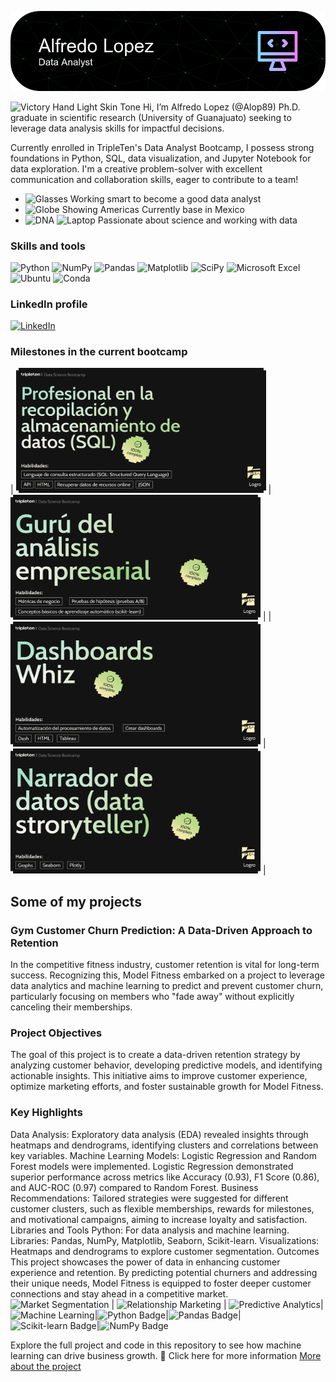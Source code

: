 ![Header](https://github.com/Alop89/Alop89/blob/main/github-header-image.png)

<img src="https://raw.githubusercontent.com/Tarikul-Islam-Anik/Animated-Fluent-Emojis/master/Emojis/Hand%20gestures/Victory%20Hand%20Light%20Skin%20Tone.png" alt="Victory Hand Light Skin Tone" width="25" height="25" /> Hi, I’m Alfredo Lopez (@Alop89)
Ph.D. graduate in scientific research (University of Guanajuato) seeking to leverage data analysis skills for impactful decisions.

Currently enrolled in TripleTen's Data Analyst Bootcamp, I possess strong foundations in Python, SQL, data visualization, and Jupyter Notebook for data exploration. 
I'm a creative problem-solver with excellent communication and collaboration skills, eager to contribute to a team!


* <img src="https://raw.githubusercontent.com/Tarikul-Islam-Anik/Animated-Fluent-Emojis/master/Emojis/Objects/Glasses.png" alt="Glasses" width="25" height="25" /> Working smart to become a good data analyst
* <img src="https://raw.githubusercontent.com/Tarikul-Islam-Anik/Animated-Fluent-Emojis/master/Emojis/Travel%20and%20places/Globe%20Showing%20Americas.png" alt="Globe Showing Americas" width="25" height="25" /> Currently base in Mexico
* <img src="https://raw.githubusercontent.com/Tarikul-Islam-Anik/Animated-Fluent-Emojis/master/Emojis/Objects/DNA.png" alt="DNA" width="25" height="25" /> <img src="https://raw.githubusercontent.com/Tarikul-Islam-Anik/Animated-Fluent-Emojis/master/Emojis/Objects/Laptop.png" alt="Laptop" width="25" height="25" /> Passionate about science and working with data

### Skills and tools
![Python](https://img.shields.io/badge/python-3670A0?style=for-the-badge&logo=python&logoColor=ffdd54)
![NumPy](https://img.shields.io/badge/numpy-%23013243.svg?style=for-the-badge&logo=numpy&logoColor=white)
![Pandas](https://img.shields.io/badge/pandas-%23150458.svg?style=for-the-badge&logo=pandas&logoColor=white)
![Matplotlib](https://img.shields.io/badge/Matplotlib-%23ffffff.svg?style=for-the-badge&logo=Matplotlib&logoColor=black)
![SciPy](https://img.shields.io/badge/SciPy-%230C55A5.svg?style=for-the-badge&logo=scipy&logoColor=%white)
![Microsoft Excel](https://img.shields.io/badge/Microsoft_Excel-217346?style=for-the-badge&logo=microsoft-excel&logoColor=white)
![Ubuntu](https://img.shields.io/badge/Ubuntu-E95420?style=for-the-badge&logo=ubuntu&logoColor=white)
![Conda](https://img.shields.io/badge/conda-342B029.svg?&style=for-the-badge&logo=anaconda&logoColor=white)

### LinkedIn profile
[![LinkedIn](https://img.shields.io/badge/linkedin-%230077B5.svg?style=for-the-badge&logo=linkedin&logoColor=white)](https://www.linkedin.com/in/jose-alfredo-lopez-castro/)


### Milestones in the current bootcamp


| <img src="https://github.com/Alop89/Alop89/blob/main/sql.png" width="400" height="200"/> | <img src="https://github.com/Alop89/Alop89/blob/main/guru.png" width="400" height="200"/> |
| <img src="https://github.com/Alop89/Alop89/blob/main/tableau.png" width="400" height="200"/> | <img src="https://github.com/Alop89/Alop89/blob/main/story_teller.png" width="400" height="200"/> |


## Some of my projects

### Gym Customer Churn Prediction: A Data-Driven Approach to Retention
In the competitive fitness industry, customer retention is vital for long-term success. Recognizing this, Model Fitness embarked on a project to leverage data analytics and machine learning to predict and prevent customer churn, particularly focusing on members who "fade away" without explicitly canceling their memberships.

### Project Objectives
The goal of this project is to create a data-driven retention strategy by analyzing customer behavior, developing predictive models, and identifying actionable insights. This initiative aims to improve customer experience, optimize marketing efforts, and foster sustainable growth for Model Fitness.

### Key Highlights
Data Analysis: Exploratory data analysis (EDA) revealed insights through heatmaps and dendrograms, identifying clusters and correlations between key variables.
Machine Learning Models:
Logistic Regression and Random Forest models were implemented.
Logistic Regression demonstrated superior performance across metrics like Accuracy (0.93), F1 Score (0.86), and AUC-ROC (0.97) compared to Random Forest.
Business Recommendations: Tailored strategies were suggested for different customer clusters, such as flexible memberships, rewards for milestones, and motivational campaigns, aiming to increase loyalty and satisfaction.
Libraries and Tools
Python: For data analysis and machine learning.
Libraries: Pandas, NumPy, Matplotlib, Seaborn, Scikit-learn.
Visualizations: Heatmaps and dendrograms to explore customer segmentation.
Outcomes
This project showcases the power of data in enhancing customer experience and retention. By predicting potential churners and addressing their unique needs, Model Fitness is equipped to foster deeper customer connections and stay ahead in a competitive market.
<img src="https://img.shields.io/badge/-Market%20Segmentation-000000?style=flat&logo=googleanalytics" alt="Market Segmentation" /> | <img src="https://img.shields.io/badge/-Relationship%20Marketing-000000?style=flat&logo=handshake" alt="Relationship Marketing" /> | <img src="https://img.shields.io/badge/-Predictive%20Analytics-000000?style=flat&logo=datadog" alt="Predictive Analytics" />|<img src="https://img.shields.io/badge/-Machine%20Learning-000000?style=flat&logo=tensorflow" alt="Machine Learning" />|<img src="https://img.shields.io/badge/-Python-000000?style=flat&logo=python" alt="Python Badge" />|<img src="https://img.shields.io/badge/-Pandas-000000?style=flat&logo=pandas" alt="Pandas Badge" />|<img src="https://img.shields.io/badge/-Scikit--learn-000000?style=flat&logo=scikit-learn" alt="Scikit-learn Badge" />|<img src="https://img.shields.io/badge/-NumPy-000000?style=flat&logo=numpy" alt="NumPy Badge" />


Explore the full project and code in this repository to see how machine learning can drive business growth. 💪
Click here for more information [More about the project](https://github.com/Alop89/Gym_churn_prediction)

